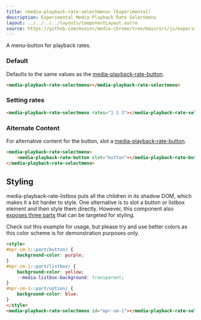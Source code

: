 ```yaml
---
title: <media-playback-rate-selectmenu> (Experimental)
description: Experimental Media Playback Rate Selectmenu
layout: ../../../../layouts/ComponentLayout.astro
source: https://github.com/muxinc/media-chrome/tree/main/src/js/experimental/media-playback-rate-selectmenu.js
---
```


A menu-button for playback rates.

### Default

Defaults to the same values as the [media-playback-rate-button](./media-playback-rate-button).

<media-playback-rate-selectmenu></media-playback-rate-selectmenu>

```html
<media-playback-rate-selectmenu></media-playback-rate-selectmenu>
```

### Setting rates

<media-playback-rate-selectmenu rates="1 2 3"></media-playback-rate-selectmenu>

```html
<media-playback-rate-selectmenu rates="1 2 3"></media-playback-rate-selectmenu>
```

### Alternate Content

For alternative content for the button, slot a [media-playback-rate-button](./media-playback-rate-button).

<media-playback-rate-selectmenu>
    <media-playback-rate-button slot="button"></media-playback-rate-button>
</media-playback-rate-selectmenu>

```html
<media-playback-rate-selectmenu>
    <media-playback-rate-button slot="button"></media-playback-rate-button>
</media-playback-rate-selectmenu>
```

## Styling

media-playback-rate-listbox puts all the children in its shadow DOM, which makes it a bit harder to style. One alternative is to slot a button or listbox element and then style them directly. However, this component also [exposes three parts](#exposed-parts) that can be targeted for styling.

Check out this example for usage, but please try and use better colors as this color scheme is for demonstration purposes only.

<style>
#mpr-sm-1::part(button) {
    background-color: purple;
}
#mpr-sm-1::part(listbox) {
    background-color: yellow;
    --media-listbox-background: transparent;
}
#mpr-sm-1::part(option) {
    background-color: blue;
}
</style>
<media-playback-rate-selectmenu id="mpr-sm-1"></media-playback-rate-selectmenu>

```html
<style>
#mpr-sm-1::part(button) {
    background-color: purple;
}
#mpr-sm-1::part(listbox) {
    background-color: yellow;
    --media-listbox-background: transparent;
}
#mpr-sm-1::part(option) {
    background-color: blue;
}
</style>
<media-playback-rate-selectmenu id="mpr-sm-1"></media-playback-rate-selectmenu>
```

